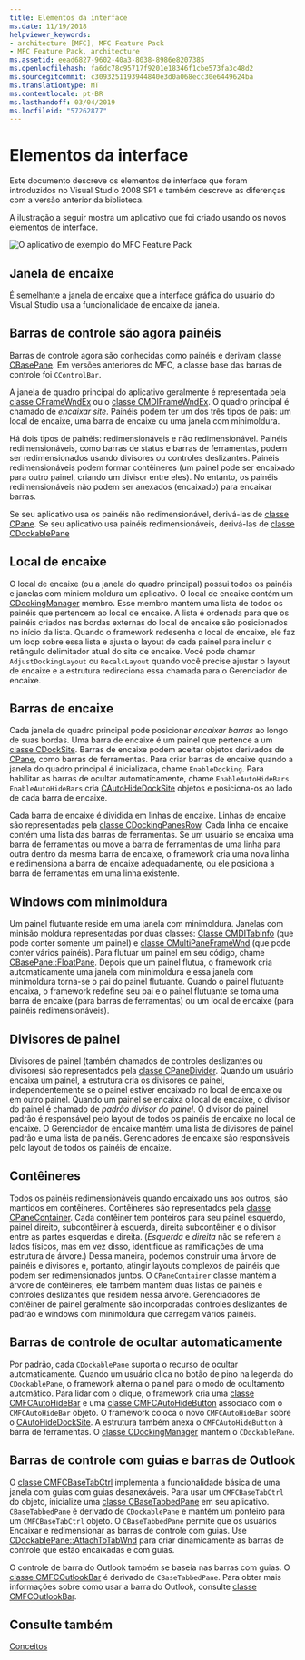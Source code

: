 ```yaml
---
title: Elementos da interface
ms.date: 11/19/2018
helpviewer_keywords:
- architecture [MFC], MFC Feature Pack
- MFC Feature Pack, architecture
ms.assetid: eead6827-9602-40a3-8038-8986e8207385
ms.openlocfilehash: fa6dc78c95717f9201e18346f1cbe573fa3c48d2
ms.sourcegitcommit: c3093251193944840e3d0a068ecc30e6449624ba
ms.translationtype: MT
ms.contentlocale: pt-BR
ms.lasthandoff: 03/04/2019
ms.locfileid: "57262877"
---
```

# <a name="interface-elements"></a>Elementos da interface

Este documento descreve os elementos de interface que foram introduzidos no Visual Studio 2008 SP1 e também descreve as diferenças com a versão anterior da biblioteca.

A ilustração a seguir mostra um aplicativo que foi criado usando os novos elementos de interface.

![O aplicativo de exemplo do MFC Feature Pack](../mfc/media/mfc_featurepack.png "o aplicativo de exemplo do MFC Feature Pack")

## <a name="window-docking"></a>Janela de encaixe

É semelhante a janela de encaixe que a interface gráfica do usuário do Visual Studio usa a funcionalidade de encaixe da janela.

## <a name="control-bars-are-now-panes"></a>Barras de controle são agora painéis

Barras de controle agora são conhecidas como painéis e derivam [classe CBasePane](../mfc/reference/cbasepane-class.md). Em versões anteriores do MFC, a classe base das barras de controle foi `CControlBar`.

A janela de quadro principal do aplicativo geralmente é representada pela [classe CFrameWndEx](../mfc/reference/cframewndex-class.md) ou o [classe CMDIFrameWndEx](../mfc/reference/cmdiframewndex-class.md). O quadro principal é chamado de *encaixar site*. Painéis podem ter um dos três tipos de pais: um local de encaixe, uma barra de encaixe ou uma janela com minimoldura.

Há dois tipos de painéis: redimensionáveis e não redimensionável. Painéis redimensionáveis, como barras de status e barras de ferramentas, podem ser redimensionados usando divisores ou controles deslizantes. Painéis redimensionáveis podem formar contêineres (um painel pode ser encaixado para outro painel, criando um divisor entre eles). No entanto, os painéis redimensionáveis não podem ser anexados (encaixado) para encaixar barras.

Se seu aplicativo usa os painéis não redimensionável, derivá-las de [classe CPane](../mfc/reference/cpane-class.md).  Se seu aplicativo usa painéis redimensionáveis, derivá-las de [classe CDockablePane](../mfc/reference/cdockablepane-class.md)

## <a name="dock-site"></a>Local de encaixe

O local de encaixe (ou a janela do quadro principal) possui todos os painéis e janelas com miniem moldura um aplicativo. O local de encaixe contém um [CDockingManager](../mfc/reference/cdockingmanager-class.md) membro. Esse membro mantém uma lista de todos os painéis que pertencem ao local de encaixe. A lista é ordenada para que os painéis criados nas bordas externas do local de encaixe são posicionados no início da lista. Quando o framework redesenha o local de encaixe, ele faz um loop sobre essa lista e ajusta o layout de cada painel para incluir o retângulo delimitador atual do site de encaixe. Você pode chamar `AdjustDockingLayout` ou `RecalcLayout` quando você precise ajustar o layout de encaixe e a estrutura redireciona essa chamada para o Gerenciador de encaixe.

## <a name="dock-bars"></a>Barras de encaixe

Cada janela de quadro principal pode posicionar *encaixar barras* ao longo de suas bordas. Uma barra de encaixe é um painel que pertence a um [classe CDockSite](../mfc/reference/cdocksite-class.md). Barras de encaixe podem aceitar objetos derivados de [CPane](../mfc/reference/cpane-class.md), como barras de ferramentas. Para criar barras de encaixe quando a janela do quadro principal é inicializada, chame `EnableDocking`. Para habilitar as barras de ocultar automaticamente, chame `EnableAutoHideBars`. `EnableAutoHideBars` cria [CAutoHideDockSite](../mfc/reference/cautohidedocksite-class.md) objetos e posiciona-os ao lado de cada barra de encaixe.

Cada barra de encaixe é dividida em linhas de encaixe. Linhas de encaixe são representadas pela [classe CDockingPanesRow](../mfc/reference/cdockingpanesrow-class.md). Cada linha de encaixe contém uma lista das barras de ferramentas. Se um usuário se encaixa uma barra de ferramentas ou move a barra de ferramentas de uma linha para outra dentro da mesma barra de encaixe, o framework cria uma nova linha e redimensiona a barra de encaixe adequadamente, ou ele posiciona a barra de ferramentas em uma linha existente.

## <a name="mini-frame-windows"></a>Windows com minimoldura

Um painel flutuante reside em uma janela com minimoldura. Janelas com minisão moldura representadas por duas classes: [Classe CMDITabInfo](../mfc/reference/cmditabinfo-class.md) (que pode conter somente um painel) e [classe CMultiPaneFrameWnd](../mfc/reference/cmultipaneframewnd-class.md) (que pode conter vários painéis). Para flutuar um painel em seu código, chame [CBasePane::FloatPane](../mfc/reference/cbasepane-class.md#floatpane). Depois que um painel flutua, o framework cria automaticamente uma janela com minimoldura e essa janela com minimoldura torna-se o pai do painel flutuante. Quando o painel flutuante encaixa, o framework redefine seu pai e o painel flutuante se torna uma barra de encaixe (para barras de ferramentas) ou um local de encaixe (para painéis redimensionáveis).

## <a name="pane-dividers"></a>Divisores de painel

Divisores de painel (também chamados de controles deslizantes ou divisores) são representados pela [classe CPaneDivider](../mfc/reference/cpanedivider-class.md). Quando um usuário encaixa um painel, a estrutura cria os divisores de painel, independentemente se o painel estiver encaixado no local de encaixe ou em outro painel. Quando um painel se encaixa o local de encaixe, o divisor do painel é chamado de *padrão divisor do painel*. O divisor do painel padrão é responsável pelo layout de todos os painéis de encaixe no local de encaixe. O Gerenciador de encaixe mantém uma lista de divisores de painel padrão e uma lista de painéis. Gerenciadores de encaixe são responsáveis pelo layout de todos os painéis de encaixe.

## <a name="containers"></a>Contêineres

Todos os painéis redimensionáveis quando encaixado uns aos outros, são mantidos em contêineres. Contêineres são representados pela [classe CPaneContainer](../mfc/reference/cpanecontainer-class.md). Cada contêiner tem ponteiros para seu painel esquerdo, painel direito, subcontêiner à esquerda, direita subcontêiner e o divisor entre as partes esquerdas e direita. (*Esquerda* e *direita* não se referem a lados físicos, mas em vez disso, identifique as ramificações de uma estrutura de árvore.) Dessa maneira, podemos construir uma árvore de painéis e divisores e, portanto, atingir layouts complexos de painéis que podem ser redimensionados juntos. O `CPaneContainer` classe mantém a árvore de contêineres; ele também mantém duas listas de painéis e controles deslizantes que residem nessa árvore. Gerenciadores de contêiner de painel geralmente são incorporadas controles deslizantes de padrão e windows com minimoldura que carregam vários painéis.

## <a name="auto-hide-control-bars"></a>Barras de controle de ocultar automaticamente

Por padrão, cada `CDockablePane` suporta o recurso de ocultar automaticamente. Quando um usuário clica no botão de pino na legenda do `CDockablePane`, o framework alterna o painel para o modo de ocultamento automático. Para lidar com o clique, o framework cria uma [classe CMFCAutoHideBar](../mfc/reference/cmfcautohidebar-class.md) e uma [classe CMFCAutoHideButton](../mfc/reference/cmfcautohidebutton-class.md) associado com o `CMFCAutoHideBar` objeto. O framework coloca o novo `CMFCAutoHideBar` sobre o [CAutoHideDockSite](../mfc/reference/cautohidedocksite-class.md). A estrutura também anexa o `CMFCAutoHideButton` à barra de ferramentas. O [classe CDockingManager](../mfc/reference/cdockingmanager-class.md) mantém o `CDockablePane`.

## <a name="tabbed-control-bars-and-outlook-bars"></a>Barras de controle com guias e barras de Outlook

O [classe CMFCBaseTabCtrl](../mfc/reference/cmfcbasetabctrl-class.md) implementa a funcionalidade básica de uma janela com guias com guias desanexáveis. Para usar um `CMFCBaseTabCtrl` do objeto, inicialize uma [classe CBaseTabbedPane](../mfc/reference/cbasetabbedpane-class.md) em seu aplicativo. `CBaseTabbedPane` é derivado de `CDockablePane` e mantém um ponteiro para um `CMFCBaseTabCtrl` objeto. O `CBaseTabbedPane` permite que os usuários Encaixar e redimensionar as barras de controle com guias. Use [CDockablePane::AttachToTabWnd](../mfc/reference/cdockablepane-class.md#attachtotabwnd) para criar dinamicamente as barras de controle que estão encaixadas e com guias.

O controle de barra do Outlook também se baseia nas barras com guias. O [classe CMFCOutlookBar](../mfc/reference/cmfcoutlookbar-class.md) é derivado de `CBaseTabbedPane`. Para obter mais informações sobre como usar a barra do Outlook, consulte [classe CMFCOutlookBar](../mfc/reference/cmfcoutlookbar-class.md).

## <a name="see-also"></a>Consulte também

[Conceitos](../mfc/mfc-concepts.md)

